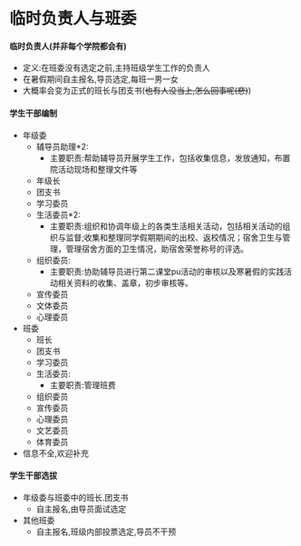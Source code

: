 # 临时负责人与班委

#### 临时负责人(并非每个学院都会有)
  - 定义:在班委没有选定之前,主持班级学生工作的负责人
  - 在暑假期间自主报名,导员选定,每班一男一女
  - 大概率会变为正式的班长与团支书(~~也有人没当上,怎么回事呢(悲)~~)

#### 学生干部编制
  - 年级委
    - 辅导员助理*2:
        - 主要职责:帮助辅导员开展学生工作，包括收集信息，发放通知，布置院活动现场和整理文件等
    - 年级长
    - 团支书
    - 学习委员
    - 生活委员*2:
      - 主要职责:组织和协调年级上的各类生活相关活动，包括相关活动的组织与监督;收集和整理同学假期期间的出校、返校情况；宿舍卫生与管理，管理宿舍方面的卫生情况，助宿舍荣誉称号的评选。
    - 组织委员:
      - 主要职责:协助辅导员进行第二课堂pu活动的审核以及寒暑假的实践活动相关资料的收集、盖章，初步审核等。
    - 宣传委员
    - 文体委员
    - 心理委员
  - 班委
    - 班长
    - 团支书
    - 学习委员
    - 生活委员:
      - 主要职责:管理班费
    - 组织委员
    - 宣传委员
    - 心理委员
    - 文艺委员
    - 体育委员
  - 信息不全,欢迎补充
#### 学生干部选拔
  - 年级委与班委中的班长.团支书
    - 自主报名,由导员面试选定
  - 其他班委
    - 自主报名,班级内部投票选定,导员不干预